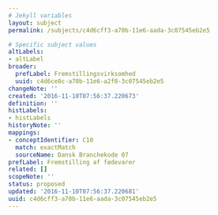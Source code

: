 ```yaml
---
# Jekyll variables
layout: subject
permalink: /subjects/c4d6cff3-a70b-11e6-aada-3c07545eb2e5

# Specific subject values
altLabels:
- altLabel
broader:
  prefLabel: Fremstillingsvirksomhed
  uuid: c4d6ce8c-a70b-11e6-a2f8-3c07545eb2e5
changeNote: ''
created: '2016-11-10T07:56:37.220673'
definition: ''
histLabels:
- histLabels
historyNote: ''
mappings:
- conceptIdentifier: C10
  match: exactMatch
  sourceName: Dansk Branchekode 07
prefLabel: Fremstilling af fødevarer
related: []
scopeNote: ''
status: proposed
updated: '2016-11-10T07:56:37.220681'
uuid: c4d6cff3-a70b-11e6-aada-3c07545eb2e5
---
```

